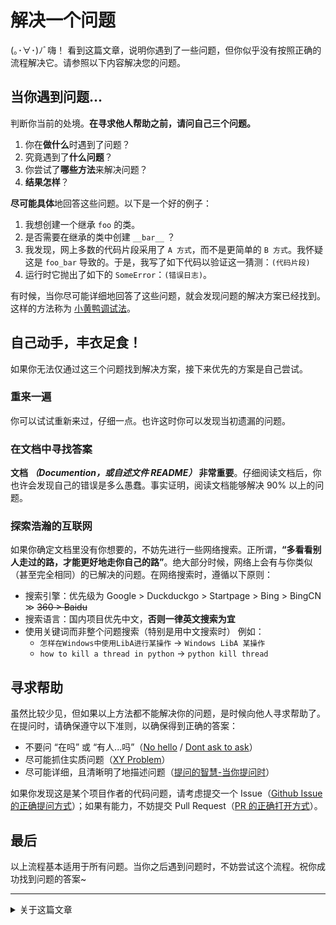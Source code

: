 ﻿# 解决一个问题

(｡･∀･)ﾉﾞ嗨！
看到这篇文章，说明你遇到了一些问题，但你似乎没有按照正确的流程解决它。请参照以下内容解决您的问题。

## 当你遇到问题...

判断你当前的处境。**在寻求他人帮助之前，请问自己三个问题。**

1. 你在**做什么**时遇到了问题？
2. 究竟遇到了**什么问题**？
3. 你尝试了**哪些方法**来解决问题？
4. **结果怎样**？

**尽可能具体**地回答这些问题。以下是一个好的例子：

1. 我想创建一个继承 `foo` 的类。
2. 是否需要在继承的类中创建 `__bar__` ？
3. 我发现，网上多数的代码片段采用了 `A 方式`，而不是更简单的 `B 方式`。我怀疑这是 `foo_bar` 导致的。于是，我写了如下代码以验证这一猜测：`(代码片段)`
4. 运行时它抛出了如下的 `SomeError`：`(错误日志)`。

有时候，当你尽可能详细地回答了这些问题，就会发现问题的解决方案已经找到。这样的方法称为 [小黄鸭调试法](https://zh.wikipedia.org/wiki/%E5%B0%8F%E9%BB%84%E9%B8%AD%E8%B0%83%E8%AF%95%E6%B3%95)。

## 自己动手，丰衣足食！

如果你无法仅通过这三个问题找到解决方案，接下来优先的方案是自己尝试。

### 重来一遍

你可以试试重新来过，仔细一点。也许这时你可以发现当初遗漏的问题。

### 在文档中寻找答案

**文档 *（Documention，或自述文件 README）* 非常重要**。仔细阅读文档后，你也许会发现自己的错误是多么愚蠢。事实证明，阅读文档能够解决 90% 以上的问题。

### 探索浩瀚的互联网

如果你确定文档里没有你想要的，不妨先进行一些网络搜索。正所谓，**“多看看别人走过的路，才能更好地走你自己的路”**。绝大部分时候，网络上会有与你类似（甚至完全相同）的已解决的问题。在网络搜索时，遵循以下原则：

- 搜索引擎：优先级为 Google > Duckduckgo > Startpage > Bing > BingCN ≫ ~~360 > Baidu~~
- 搜索语言：国内项目优先中文，**否则一律英文搜索为宜**
- 使用关键词而非整个问题搜索（特别是用中文搜索时）
  例如：
  - `怎样在Windows中使用LibA进行某操作` -> `Windows LibA 某操作`
  - `how to kill a thread in python` -> `python kill thread`

## 寻求帮助

虽然比较少见，但如果以上方法都不能解决你的问题，是时候向他人寻求帮助了。
在提问时，请确保遵守以下准则，以确保得到正确的答案：

- 不要问 “在吗” 或 “有人...吗”（[No hello](https://no-hello.com/) / [Dont ask to ask](https://dontasktoask.com/)）
- 尽可能抓住实质问题（[XY Problem](https://xyproblem.info/)）
- 尽可能详细，且清晰明了地描述问题（[提问的智慧-当你提问时](https://github.com/ryanhanwu/How-To-Ask-Questions-The-Smart-Way/blob/main/README-zh_CN.md#%E5%BD%93%E4%BD%A0%E6%8F%90%E9%97%AE%E6%97%B6)）

如果你发现这是某个项目作者的代码问题，请考虑提交一个 Issue（[Github Issue 的正确提问方式](https://zhuanlan.zhihu.com/p/75691927)）；如果有能力，不妨提交 Pull Request（[PR 的正确打开方式](https://www.cnblogs.com/lsgxeva/p/8540624.html)）。

## 最后

以上流程基本适用于所有问题。当你之后遇到问题时，不妨尝试这个流程。祝你成功找到问题的答案~

---

<details>
<summary>关于这篇文章</summary>
```
常见问题:
	- 已经有如此多问题解决教程，为什么还写？
	  这是我自己解决问题时总结的经验，融合了不少教程中的内容，也作为我帮助他人时的建议。

	- 为什么寻求帮助部分有这么多超链接？
	  这些内容已有简洁但详细的说明，直接给出链接显然比摘录更加合适。

最后更新:
	2022/01/28

作者: 
	- Alex3236 <alex3236@qq.com>
	- NotFound404 <1550528807@qq.com>

许可协议:
	CC BY 4.0 <http://creativecommons.org/licenses/by/4.0/>
```
</details>
